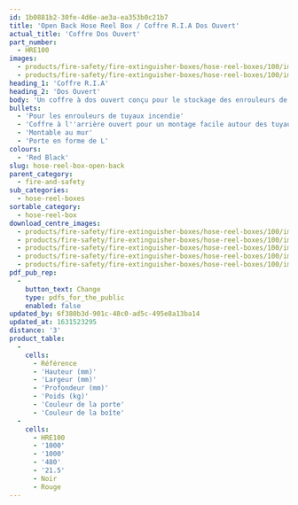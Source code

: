 ```yaml
---
id: 1b0881b2-30fe-4d6e-ae3a-ea353b0c21b7
title: 'Open Back Hose Reel Box / Coffre R.I.A Dos Ouvert'
actual_title: 'Coffre Dos Ouvert'
part_number:
  - HRE100
images:
  - products/fire-safety/fire-extinguisher-boxes/hose-reel-boxes/100/images-lr/Product_Image_776x776_(518x518_focus_area)-HRE100_01.jpg
  - products/fire-safety/fire-extinguisher-boxes/hose-reel-boxes/100/images-lr/Product_Image_776x776_(518x518_focus_area)-HRE100_02.jpg
heading_1: 'Coffre R.I.A'
heading_2: 'Dos Ouvert'
body: 'Un coffre à dos ouvert conçu pour le stockage des enrouleurs de tuyaux incendie.'
bullets:
  - 'Pour les enrouleurs de tuyaux incendie'
  - 'Coffre à l''arrière ouvert pour un montage facile autour des tuyaux incendie'
  - 'Montable au mur'
  - 'Porte en forme de L'
colours:
  - 'Red Black'
slug: hose-reel-box-open-back
parent_category:
  - fire-and-safety
sub_categories:
  - hose-reel-boxes
sortable_category:
  - hose-reel-box
download_centre_images:
  - products/fire-safety/fire-extinguisher-boxes/hose-reel-boxes/100/images-hr/HRE100_01.jpg
  - products/fire-safety/fire-extinguisher-boxes/hose-reel-boxes/100/images-hr/HRE100_02.jpg
  - products/fire-safety/fire-extinguisher-boxes/hose-reel-boxes/100/images-hr/HRE100_03.jpg
  - products/fire-safety/fire-extinguisher-boxes/hose-reel-boxes/100/images-hr/HRE100_04.jpg
  - products/fire-safety/fire-extinguisher-boxes/hose-reel-boxes/100/images-hr/HRE100_05.jpg
pdf_pub_rep:
  -
    button_text: Change
    type: pdfs_for_the_public
    enabled: false
updated_by: 6f380b3d-901c-48c0-ad5c-495e8a13ba14
updated_at: 1631523295
distance: '3'
product_table:
  -
    cells:
      - Référence
      - 'Hauteur (mm)'
      - 'Largeur (mm)'
      - 'Profondeur (mm)'
      - 'Poids (kg)'
      - 'Couleur de la porte'
      - 'Couleur de la boîte'
  -
    cells:
      - HRE100
      - '1000'
      - '1000'
      - '480'
      - '21.5'
      - Noir
      - Rouge
---
```

